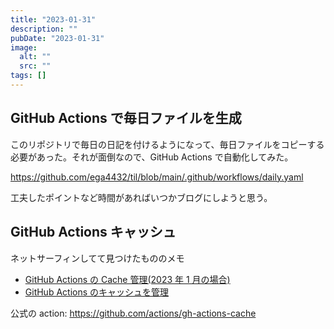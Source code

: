 ```yaml
---
title: "2023-01-31"
description: ""
pubDate: "2023-01-31"
image:
  alt: ""
  src: ""
tags: []
---
```


## GitHub Actions で毎日ファイルを生成

このリポジトリで毎日の日記を付けるようになって、毎日ファイルをコピーする必要があった。それが面倒なので、GitHub Actions で自動化してみた。

https://github.com/ega4432/til/blob/main/.github/workflows/daily.yaml

工夫したポイントなど時間があればいつかブログにしようと思う。

## GitHub Actions キャッシュ

ネットサーフィンしてて見つけたもののメモ

- [GitHub Actions の Cache 管理\(2023 年 1 月の場合\)](https://zenn.dev/hankei6km/articles/manage-cache-in-github-actions-2023-01)
- [GitHub Actions のキャッシュを管理](https://zenn.dev/hankei6km/articles/manage-cache-in-github-actions)

公式の action: https://github.com/actions/gh-actions-cache
